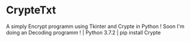 # CrypteTxt
A simply Encrypt programm using Tkinter and Crypte in Python ! Soon I'm doing an Decoding programm !
 | Python 3.7.2
 | pip install Crypte
